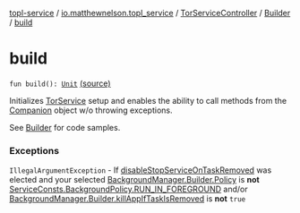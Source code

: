 [topl-service](../../../index.md) / [io.matthewnelson.topl_service](../../index.md) / [TorServiceController](../index.md) / [Builder](index.md) / [build](./build.md)

# build

`fun build(): `[`Unit`](https://kotlinlang.org/api/latest/jvm/stdlib/kotlin/-unit/index.html) [(source)](https://github.com/05nelsonm/TorOnionProxyLibrary-Android/blob/master/topl-service/src/main/java/io/matthewnelson/topl_service/TorServiceController.kt#L319)

Initializes [TorService](#) setup and enables the ability to call methods from the
[Companion](#) object w/o throwing exceptions.

See [Builder](index.md) for code samples.

### Exceptions

`IllegalArgumentException` - If [disableStopServiceOnTaskRemoved](disable-stop-service-on-task-removed.md) was elected
and your selected [BackgroundManager.Builder.Policy](../../../io.matthewnelson.topl_service.lifecycle/-background-manager/-builder/-policy.md) is **not**
[ServiceConsts.BackgroundPolicy.RUN_IN_FOREGROUND](../../../io.matthewnelson.topl_service.util/-service-consts/-background-policy/-r-u-n_-i-n_-f-o-r-e-g-r-o-u-n-d.md) and/or
[BackgroundManager.Builder.killAppIfTaskIsRemoved](#) is **not** `true`